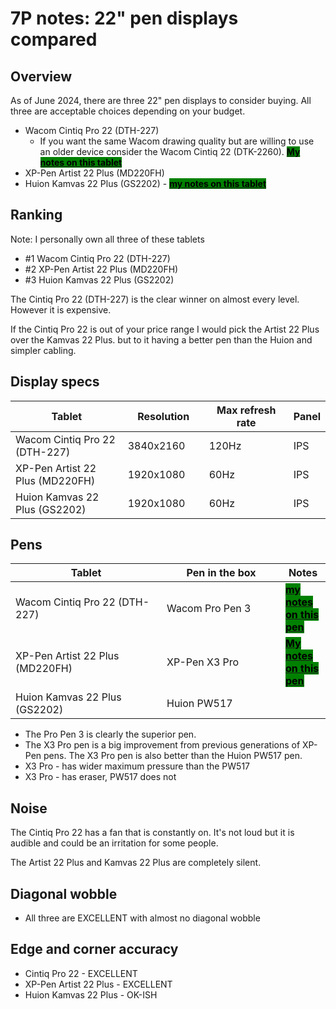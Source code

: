# 7P notes: 22" pen displays compared

## Overview

&#x20;As of June 2024, there are three 22" pen displays to consider buying. All three are acceptable choices depending on your budget.

* Wacom Cintiq Pro 22 (DTH-227)
  * If you want the same Wacom drawing quality but are willing to use an older device consider the Wacom Cintiq 22 (DTK-2260). [<mark style="background-color:green;">**My notes on this tablet**</mark>](../../product-info/wacom/wacom-cintiq/7p-notes-wacom-dtk-2260.md)
* XP-Pen Artist 22 Plus (MD220FH)
* Huion Kamvas 22 Plus (GS2202) - [<mark style="background-color:green;">**my notes on this tablet**</mark>](../../product-info/huion/huion-kamvas/7p-notes-huion-gs2202.md) &#x20;

## Ranking

Note: I personally own all three of these tablets

* \#1 Wacom Cintiq Pro 22 (DTH-227)
* \#2 XP-Pen Artist 22 Plus (MD220FH)
* \#3 Huion Kamvas 22 Plus (GS2202)

The Cintiq Pro 22  (DTH-227) is the clear winner on almost every level. However it is expensive.&#x20;

If the Cintiq Pro 22 is out of your price range I would pick the Artist 22 Plus over the Kamvas 22 Plus. but to it having a better pen than the Huion and simpler cabling.

## Display specs

<table><thead><tr><th width="216">Tablet</th><th width="130">Resolution</th><th width="164">Max refresh rate</th><th>Panel</th></tr></thead><tbody><tr><td>Wacom Cintiq Pro 22 (DTH-227)</td><td>3840x2160</td><td>120Hz</td><td>IPS</td></tr><tr><td>XP-Pen Artist 22 Plus (MD220FH)</td><td>1920x1080</td><td>60Hz</td><td>IPS</td></tr><tr><td>Huion Kamvas 22 Plus (GS2202)</td><td>1920x1080</td><td>60Hz</td><td>IPS</td></tr></tbody></table>

## Pens

<table><thead><tr><th width="226">Tablet</th><th width="174">Pen in the box</th><th>Notes</th></tr></thead><tbody><tr><td>Wacom Cintiq Pro 22 (DTH-227)</td><td>Wacom Pro Pen 3</td><td><a href="../../product-info/wacom/wacom-pens/7p-notes-wacom-acp50000dz.md"><mark style="background-color:green;"><strong>my notes on this pen</strong></mark></a></td></tr><tr><td>XP-Pen Artist 22 Plus (MD220FH)</td><td>XP-Pen X3 Pro</td><td><a href="../../product-info/xp-pen/xp-pen-pens/7p-notes-xp-pen-x3-pro-pen.md"><mark style="background-color:green;"><strong>My notes on this pen</strong></mark></a></td></tr><tr><td>Huion Kamvas 22 Plus (GS2202)</td><td>Huion PW517</td><td></td></tr></tbody></table>

* The Pro Pen 3 is clearly the superior pen.
* The X3 Pro pen is a big improvement from previous generations of XP-Pen pens. The X3 Pro pen is also better than the Huion PW517 pen.
* X3  Pro - has wider maximum pressure than the PW517
* X3 Pro - has eraser, PW517 does not

## Noise

The Cintiq Pro 22 has a fan that is constantly on. It's not loud but it is audible and could be an irritation for some people.

The Artist 22 Plus and Kamvas 22 Plus are completely silent.

## Diagonal wobble

* All three are EXCELLENT with almost no diagonal wobble

## Edge and corner accuracy

* Cintiq Pro 22 - EXCELLENT
* XP-Pen Artist 22 Plus - EXCELLENT
* Huion Kamvas 22 Plus - OK-ISH





